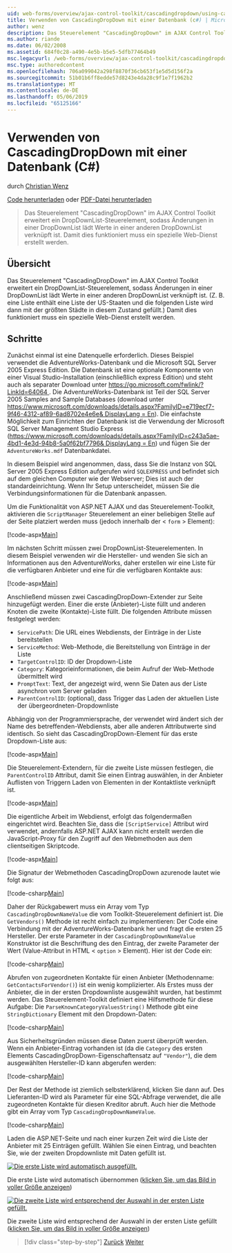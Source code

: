 ```yaml
---
uid: web-forms/overview/ajax-control-toolkit/cascadingdropdown/using-cascadingdropdown-with-a-database-cs
title: Verwenden von CascadingDropDown mit einer Datenbank (c#) | Microsoft-Dokumentation
author: wenz
description: Das Steuerelement "CascadingDropDown" im AJAX Control Toolkit erweitert ein DropDownList-Steuerelement, sodass Änderungen in einer DropDownList lädt Werte in Anoth verknüpft...
ms.author: riande
ms.date: 06/02/2008
ms.assetid: 684f0c28-a490-4e5b-b5e5-5dfb77464b49
msc.legacyurl: /web-forms/overview/ajax-control-toolkit/cascadingdropdown/using-cascadingdropdown-with-a-database-cs
msc.type: authoredcontent
ms.openlocfilehash: 706a099042a298f8870f36cb653f1e5d5d156f2a
ms.sourcegitcommit: 51b01b6ff8edde57d8243e4da28c9f1e7f1962b2
ms.translationtype: MT
ms.contentlocale: de-DE
ms.lasthandoff: 05/06/2019
ms.locfileid: "65125166"
---
```

# <a name="using-cascadingdropdown-with-a-database-c"></a>Verwenden von CascadingDropDown mit einer Datenbank (C#)

durch [Christian Wenz](https://github.com/wenz)

[Code herunterladen](http://download.microsoft.com/download/9/0/7/907760b1-2c60-4f81-aeb6-ca416a573b0d/cascadingdropdown1.cs.zip) oder [PDF-Datei herunterladen](http://download.microsoft.com/download/2/d/c/2dc10e34-6983-41d4-9c08-f78f5387d32b/cascadingdropdown1CS.pdf)

> Das Steuerelement "CascadingDropDown" im AJAX Control Toolkit erweitert ein DropDownList-Steuerelement, sodass Änderungen in einer DropDownList lädt Werte in einer anderen DropDownList verknüpft ist. Damit dies funktioniert muss ein spezielle Web-Dienst erstellt werden.

## <a name="overview"></a>Übersicht

Das Steuerelement "CascadingDropDown" im AJAX Control Toolkit erweitert ein DropDownList-Steuerelement, sodass Änderungen in einer DropDownList lädt Werte in einer anderen DropDownList verknüpft ist. (Z. B. eine Liste enthält eine Liste der US-Staaten und die folgenden Liste wird dann mit der größten Städte in diesem Zustand gefüllt.) Damit dies funktioniert muss ein spezielle Web-Dienst erstellt werden.

## <a name="steps"></a>Schritte

Zunächst einmal ist eine Datenquelle erforderlich. Dieses Beispiel verwendet die AdventureWorks-Datenbank und die Microsoft SQL Server 2005 Express Edition. Die Datenbank ist eine optionale Komponente von einer Visual Studio-Installation (einschließlich express Edition) und steht auch als separater Download unter [ https://go.microsoft.com/fwlink/?LinkId=64064 ](https://go.microsoft.com/fwlink/?LinkId=64064). Die AdventureWorks-Datenbank ist Teil der SQL Server 2005 Samples and Sample Databases (download unter [ https://www.microsoft.com/downloads/details.aspx?FamilyID=e719ecf7-9f46-4312-af89-6ad8702e4e6e&amp; DisplayLang = En](https://www.microsoft.com/downloads/details.aspx?FamilyID=e719ecf7-9f46-4312-af89-6ad8702e4e6e&amp;DisplayLang=en)). Die einfachste Möglichkeit zum Einrichten der Datenbank ist die Verwendung der Microsoft SQL Server Management Studio Express ([https://www.microsoft.com/downloads/details.aspx?FamilyID=c243a5ae-4bd1-4e3d-94b8-5a0f62bf7796&amp; DisplayLang = En](https://www.microsoft.com/downloads/details.aspx?FamilyID=c243a5ae-4bd1-4e3d-94b8-5a0f62bf7796&amp;DisplayLang=en)) und fügen Sie der `AdventureWorks.mdf` Datenbankdatei.

In diesem Beispiel wird angenommen, dass, dass Sie die Instanz von SQL Server 2005 Express Edition aufgerufen wird `SQLEXPRESS` und befindet sich auf dem gleichen Computer wie der Webserver; Dies ist auch der standardeinrichtung. Wenn Ihr Setup unterscheidet, müssen Sie die Verbindungsinformationen für die Datenbank anpassen.

Um die Funktionalität von ASP.NET AJAX und das Steuerelement-Toolkit, aktivieren die `ScriptManager` Steuerelement an einer beliebigen Stelle auf der Seite platziert werden muss (jedoch innerhalb der &lt; `form` &gt; Element):

[!code-aspx[Main](using-cascadingdropdown-with-a-database-cs/samples/sample1.aspx)]

Im nächsten Schritt müssen zwei DropDownList-Steuerelementen. In diesem Beispiel verwenden wir die Hersteller- und wenden Sie sich an Informationen aus den AdventureWorks, daher erstellen wir eine Liste für die verfügbaren Anbieter und eine für die verfügbaren Kontakte aus:

[!code-aspx[Main](using-cascadingdropdown-with-a-database-cs/samples/sample2.aspx)]

Anschließend müssen zwei CascadingDropDown-Extender zur Seite hinzugefügt werden. Einer die erste (Anbieter)-Liste füllt und anderen Knoten die zweite (Kontakte)-Liste füllt. Die folgenden Attribute müssen festgelegt werden:

- `ServicePath`: Die URL eines Webdiensts, der Einträge in der Liste bereitstellen
- `ServiceMethod`: Web-Methode, die Bereitstellung von Einträge in der Liste
- `TargetControlID`: ID der Dropdown-Liste
- `Category`: Kategorieinformationen, die beim Aufruf der Web-Methode übermittelt wird
- `PromptText`: Text, der angezeigt wird, wenn Sie Daten aus der Liste asynchron vom Server geladen
- `ParentControlID`: (optional), dass Trigger das Laden der aktuellen Liste der übergeordneten-Dropdownliste

Abhängig von der Programmiersprache, der verwendet wird ändert sich der Name des betreffenden-Webdiensts, aber alle anderen Attributwerte sind identisch. So sieht das CascadingDropDown-Element für das erste Dropdown-Liste aus:

[!code-aspx[Main](using-cascadingdropdown-with-a-database-cs/samples/sample3.aspx)]

Die Steuerelement-Extendern, für die zweite Liste müssen festlegen, die `ParentControlID` Attribut, damit Sie einen Eintrag auswählen, in der Anbieter Auflisten von Triggern Laden von Elementen in der Kontaktliste verknüpft ist.

[!code-aspx[Main](using-cascadingdropdown-with-a-database-cs/samples/sample4.aspx)]

Die eigentliche Arbeit im Webdienst, erfolgt das folgendermaßen eingerichtet wird. Beachten Sie, dass die `[ScriptService]` Attribut wird verwendet, andernfalls ASP.NET AJAX kann nicht erstellt werden die JavaScript-Proxy für den Zugriff auf den Webmethoden aus dem clientseitigen Skriptcode.

[!code-aspx[Main](using-cascadingdropdown-with-a-database-cs/samples/sample5.aspx)]

Die Signatur der Webmethoden CascadingDropDown azurenode lautet wie folgt aus:

[!code-csharp[Main](using-cascadingdropdown-with-a-database-cs/samples/sample6.cs)]

Daher der Rückgabewert muss ein Array vom Typ `CascadingDropDownNameValue` die vom Toolkit-Steuerelement definiert ist. Die `GetVendors()` Methode ist recht einfach zu implementieren: Der Code eine Verbindung mit der AdventureWorks-Datenbank her und fragt die ersten 25 Hersteller. Der erste Parameter in der `CascadingDropDownNameValue` Konstruktor ist die Beschriftung des den Eintrag, der zweite Parameter der Wert (Value-Attribut in HTML &lt; `option` &gt; Element). Hier ist der Code ein:

[!code-csharp[Main](using-cascadingdropdown-with-a-database-cs/samples/sample7.cs)]

Abrufen von zugeordneten Kontakte für einen Anbieter (Methodenname: `GetContactsForVendor()`) ist ein wenig komplizierter. Als Erstes muss der Anbieter, die in der ersten Dropdownliste ausgewählt wurden, hat bestimmt werden. Das Steuerelement-Toolkit definiert eine Hilfsmethode für diese Aufgabe: Die `ParseKnownCategoryValuesString()` Methode gibt eine `StringDictionary` Element mit den Dropdown-Daten:

[!code-csharp[Main](using-cascadingdropdown-with-a-database-cs/samples/sample8.cs)]

Aus Sicherheitsgründen müssen diese Daten zuerst überprüft werden. Wenn ein Anbieter-Eintrag vorhanden ist (da die `Category` des ersten Elements CascadingDropDown-Eigenschaftensatz auf `"Vendor"`), die dem ausgewählten Hersteller-ID kann abgerufen werden:

[!code-csharp[Main](using-cascadingdropdown-with-a-database-cs/samples/sample9.cs)]

Der Rest der Methode ist ziemlich selbsterklärend, klicken Sie dann auf. Des Lieferanten-ID wird als Parameter für eine SQL-Abfrage verwendet, die alle zugeordneten Kontakte für diesen Kreditor abruft. Auch hier die Methode gibt ein Array vom Typ `CascadingDropDownNameValue`.

[!code-csharp[Main](using-cascadingdropdown-with-a-database-cs/samples/sample10.cs)]

Laden die ASP.NET-Seite und nach einer kurzen Zeit wird die Liste der Anbieter mit 25 Einträgen gefüllt. Wählen Sie einen Eintrag, und beachten Sie, wie der zweiten Dropdownliste mit Daten gefüllt ist.

[![Die erste Liste wird automatisch ausgefüllt.](using-cascadingdropdown-with-a-database-cs/_static/image2.png)](using-cascadingdropdown-with-a-database-cs/_static/image1.png)

Die erste Liste wird automatisch übernommen ([klicken Sie, um das Bild in voller Größe anzeigen](using-cascadingdropdown-with-a-database-cs/_static/image3.png))

[![Die zweite Liste wird entsprechend der Auswahl in der ersten Liste gefüllt.](using-cascadingdropdown-with-a-database-cs/_static/image5.png)](using-cascadingdropdown-with-a-database-cs/_static/image4.png)

Die zweite Liste wird entsprechend der Auswahl in der ersten Liste gefüllt ([klicken Sie, um das Bild in voller Größe anzeigen](using-cascadingdropdown-with-a-database-cs/_static/image6.png))

> [!div class="step-by-step"]
> [Zurück](filling-a-list-using-cascadingdropdown-cs.md)
> [Weiter](presetting-list-entries-with-cascadingdropdown-cs.md)
